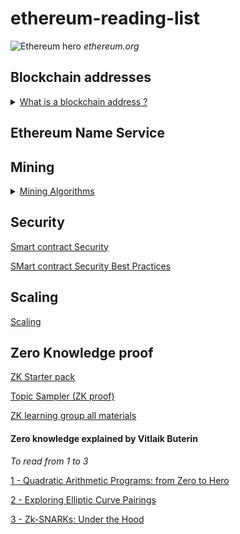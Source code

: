 # ethereum-reading-list

![Ethereum hero](https://ethereum.org/static/28214bb68eb5445dcb063a72535bc90c/9019e/hero.webp)
_ethereum.org_

## Blockchain addresses

<details>
<summary><a href="https://unblock.net/what-is-a-blockchain-address/">What is a blockchain address ?</a></summary>

* When Bitcoin was first created it had the ability to send Bitcoin payments directly to IP addresses. However, Bitcoin’s developers soon realized that this could be vulnerable to man-in-the-middle attacks, so they removed the feature, and it hasn’t been restored to date.

* Once Bitcoin abandoned the Pay to IP idea the developers switched to the Pay To Public Key Hash 
 
* The format of an address (Bank account nuber, SWIFT code, postal address) doesn’t matter at all, what matters is that it serves its purpose of helping to locate a specific location – physical or virtual.  
 
* It makes no difference what algorithms you use to generate the address, how you manipulate the public key, or what the resulting address actually looks like. However, it is important to note that the method used to create an address can have implications on usability, privacy and security.
 
* Since the beginning, users of Bitcoin were perplexed when seeing Ethereum addresses, which are long hexadecimal strings beginning with 0x, like this: 0x0eb81892540747ec60f1389ec734a2c0e5f9f735.
 
* The address creation method used by Ethereum isn’t so different from Bitcoin. It begins with the private key, which uses ECDSA to create a public key, just like Bitcoin. The public key is then hashed using Keccak-256, which gives us a 32-byte string. Ethereum drops the first 12 bytes, and the 20 bytes left over yield a 40 character hexadecimal address, to which is added a 0x prefix

* There’s another critical difference with Ethereum addresses, and that’s a lack of checksum. With Ethereum there’s no protection from typing just one character wrong and having your funds gone forever.
 
* Ethereum developers are somewhat partial to the ICAP format, which is base58 and uses checksums just like Bitcoin and other cryptocurrencies. The really potentially attractive feature of the ICAP format though is that it is compatible with another existing format – the International Bank Account Number (IBAN) system. This means all the existing banking software and systems can understand and interact with these ICAP Ethereum addresses.  

* ...  

</details>


## Ethereum Name Service

## Mining

<details>
<summary><a href="https://ethereum.org/en/developers/docs/consensus-mechanisms/pow/mining-algorithms/">Mining Algorithms</a></summary>
<br>
TODO
</details>

## Security
[Smart contract Security](https://ethereum.org/en/developers/docs/smart-contracts/security/)

[SMart contract Security Best Practices](https://consensys.github.io/smart-contract-best-practices/)

## Scaling

[Scaling](https://ethereum.org/en/developers/docs/scaling/)

## Zero Knowledge proof

[ZK Starter pack](https://ethresear.ch/t/zero-knowledge-proofs-starter-pack/4519)

[Topic Sampler (ZK proof)](https://0xparc.notion.site/Pre-program-Topic-Sampler-46456f891dc541a7a780c79f8ced463c)

[ZK learning group all materials](https://0xparc.notion.site/ZK-Learning-Group-1-All-Materials-0e35a14a11894c0895f84a1642c429ad)

#### Zero knowledge explained by Vitlaik Buterin

_To read from 1 to 3_

[1 - Quadratic Arithmetic Programs: from Zero to Hero](https://medium.com/@VitalikButerin/quadratic-arithmetic-programs-from-zero-to-hero-f6d558cea649)

[2 - Exploring Elliptic Curve Pairings
](https://medium.com/@VitalikButerin/exploring-elliptic-curve-pairings-c73c1864e627)

[3 - Zk-SNARKs: Under the Hood](https://medium.com/@VitalikButerin/zk-snarks-under-the-hood-b33151a013f6)
